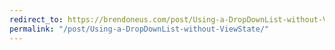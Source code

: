 ```yaml
---
redirect_to: https://brendoneus.com/post/Using-a-DropDownList-without-ViewState/
permalink: "/post/Using-a-DropDownList-without-ViewState/"
---
```

